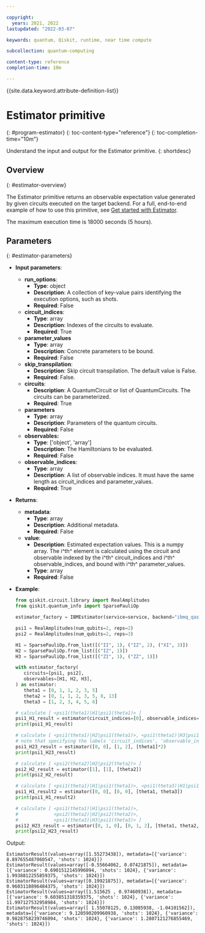 ```yaml
---

copyright:
  years: 2021, 2022
lastupdated: "2022-03-07"

keywords: quantum, Qiskit, runtime, near time compute

subcollection: quantum-computing

content-type: reference
completion-time: 10m

---
```


{{site.data.keyword.attribute-definition-list}}


# Estimator primitive
{: #program-estimator}
{: toc-content-type="reference"}
{: toc-completion-time="10m"}

Understand the input and output for the Estimator primitive.
{: shortdesc}

## Overview
{: #estimator-overview}

The Estimator primitive returns an observable expectation value generated by given circuits executed on the target backend.  For a full, end-to-end example of how to use this primitive, see [Get started with Estimator](/docs/quantum-computing?topic=quantum-computing-example-estimator).

The maximum execution time is 18000 seconds (5 hours).

## Parameters
{: #estimator-parameters}

- **Input parameters**:
    - **run_options**:
        - **Type**: object
        - **Description**: A collection of key-value pairs identifying the execution options, such as shots.
        - **Required**: False
    - **circuit_indices**:
        - **Type**: array
        - **Description**: Indexes of the circuits to evaluate.
        - **Required**: True
    - **parameter_values**
        - **Type**: array
        - **Description**: Concrete parameters to be bound.
        - **Required**: False
    - **skip_transpilation**:
        - **Description**: Skip circuit transpilation. The default value is False.
        - **Required**: False.   
    - **circuits**:
        - **Description**: A QuantumCircuit or list of QuantumCircuits. The circuits can be parameterized.
        - **Required**: True
    - **parameters**
        - **Type**: array
        - **Description**: Parameters of the quantum circuits.
        - **Required**: False  
    - **observables:**
        - **Type**: ['object', 'array']
        - **Description**: The Hamiltonians to be evaluated.
        - **Required**: False
    - **observable_indices**:
        - **Type**: array
        - **Description**: A list of observable indices. It must have the same length as circuit_indices and parameter_values.
        - **Required**: True      
- **Returns**:
   - **metadata**:
        - **Type**: array
        - **Description**: Additional metadata.  
        - **Required**: False
   - **value**:
       - **Description**: Estimated expectation values. This is a numpy array. The i^th^ element is calculated using the circuit and observable indexed by the i^th^ circuit_indices and i^th^ observable_indices, and bound with i^th^ parameter_values.
       - **Type**: array
       - **Required**: False
- **Example**:

   ```python
   from qiskit.circuit.library import RealAmplitudes
   from qiskit.quantum_info import SparsePauliOp

   estimator_factory = IBMEstimator(service=service, backend="ibmq_qasm_simulator")

   psi1 = RealAmplitudes(num_qubits=2, reps=2)
   psi2 = RealAmplitudes(num_qubits=2, reps=3)

   H1 = SparsePauliOp.from_list([("II", 1), ("IZ", 2), ("XI", 3)])
   H2 = SparsePauliOp.from_list([("IZ", 1)])
   H3 = SparsePauliOp.from_list([("ZI", 1), ("ZZ", 1)])

   with estimator_factory(
      circuits=[psi1, psi2],
      observables=[H1, H2, H3],
   ) as estimator:
      theta1 = [0, 1, 1, 2, 3, 5]
      theta2 = [0, 1, 1, 2, 3, 5, 8, 13]
      theta3 = [1, 2, 3, 4, 5, 6]

   # calculate [ <psi1(theta1)|H1|psi1(theta1)> ]
   psi1_H1_result = estimator(circuit_indices=[0], observable_indices=[0], parameter_values=[theta1])
   print(psi1_H1_result)

   # calculate [ <psi1(theta1)|H2|psi1(theta1)>, <psi1(theta1)|H3|psi1(theta1)> ]
   # note that specifying the labels 'circuit_indices', 'observable_indices', and 'parameter_values' is optional, as long as the values are specified in that order.
   psi1_H23_result = estimator([0, 0], [1, 2], [theta1]*2)
   print(psi1_H23_result)

   # calculate [ <psi2(theta2)|H2|psi2(theta2)> ]
   psi2_H2_result = estimator([1], [1], [theta2])
   print(psi2_H2_result)

   # calculate [ <psi1(theta1)|H1|psi1(theta1)>, <psi1(theta3)|H1|psi1(theta3)> ]
   psi1_H1_result2 = estimator([0, 0], [0, 0], [theta1, theta3])
   print(psi1_H1_result2)

   # calculate [ <psi1(theta1)|H1|psi1(theta1)>,
   #             <psi2(theta2)|H2|psi2(theta2)>,
   #             <psi1(theta3)|H3|psi1(theta3)> ]
   psi12_H23_result = estimator([0, 1, 0], [0, 1, 2], [theta1, theta2, theta3])
   print(psi12_H23_result)
   ```

Output:
```text
EstimatorResult(values=array([1.55273438]), metadata=[{'variance': 8.897655487060547, 'shots': 1024}])
EstimatorResult(values=array([-0.55664062, 0.07421875]), metadata=[{'variance': 0.6901512145996094, 'shots': 1024}, {'variance': 1.9938812255859375, 'shots': 1024}])
EstimatorResult(values=array([0.19921875]), metadata=[{'variance': 0.9603118896484375, 'shots': 1024}])
EstimatorResult(values=array([1.515625 , 0.97460938]), metadata=[{'variance': 9.603851318359375, 'shots': 1024}, {'variance': 11.997127532958984, 'shots': 1024}])
EstimatorResult(values=array([ 1.55078125, 0.13085938, -1.04101562]), metadata=[{'variance': 9.120590209960938, 'shots': 1024}, {'variance': 0.9828758239746094, 'shots': 1024}, {'variance': 1.2807121276855469, 'shots': 1024}])
```
